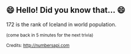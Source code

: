 ## 😄 Hello! Did you know that... 😄
172 is the rank of Iceland in world population.

<sup>(come back in 5 minutes for the next trivia)</sup>


<sup>Credits: http://numbersapi.com</sup>
